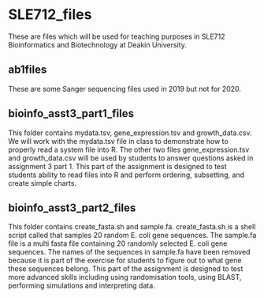 # SLE712_files
These are files which will be used for teaching purposes in SLE712 Bioinformatics and Biotechnology at Deakin University.

## ab1files
These are some Sanger sequencing files used in 2019 but not for 2020.

## bioinfo_asst3_part1_files
This folder contains mydata.tsv, gene_expression.tsv and growth_data.csv. We will work with the mydata.tsv file in class to demonstrate how to properly read a system file into R. The other two files gene_expression.tsv and growth_data.csv will be used by students to answer questions asked in assignment 3 part 1. This part of the assignment is designed to test students ability to read files into R and perform ordering, subsetting, and create simple charts.

## bioinfo_asst3_part2_files
This folder contains create_fasta.sh and sample.fa. create_fasta.sh is a shell script called that samples 20 random E. coli gene sequences. The sample.fa file is a multi fasta file containing 20 randomly selected E. coli gene sequences. The names of the sequences in sample.fa have been removed because it is part of the exercise for students to figure out to what gene these sequences belong. This part of the assignment is designed to test more advanced skills including using randomisation tools, using BLAST, performing simulations and interpreting data.

